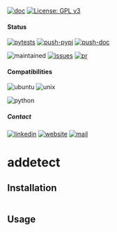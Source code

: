 [![doc](https://img.shields.io/badge/-Documentation-blue)](https://advestis.github.io/addetect)
[![License: GPL v3](https://img.shields.io/badge/License-GPL%20v3-blue.svg)](https://www.gnu.org/licenses/gpl-3.0)

#### Status
[![pytests](https://github.com/Advestis/addetect/actions/workflows/pull-request.yml/badge.svg)](https://github.com/Advestis/addetect/actions/workflows/pull-request.yml)
[![push-pypi](https://github.com/Advestis/addetect/actions/workflows/push-pypi.yml/badge.svg)](https://github.com/Advestis/addetect/actions/workflows/push-pypi.yml)
[![push-doc](https://github.com/Advestis/addetect/actions/workflows/push-doc.yml/badge.svg)](https://github.com/Advestis/addetect/actions/workflows/push-doc.yml)

![maintained](https://img.shields.io/badge/Maintained%3F-yes-green.svg)
[![issues](https://img.shields.io/github/issues/Advestis/addetect.svg)](https://github.com/Advestis/addetect/issues)
[![pr](https://img.shields.io/github/issues-pr/Advestis/addetect.svg)](https://github.com/Advestis/addetect/pulls)


#### Compatibilities
![ubuntu](https://img.shields.io/badge/Ubuntu-supported--tested-success)
![unix](https://img.shields.io/badge/Other%20Unix-supported--untested-yellow)

![python](https://img.shields.io/pypi/pyversions/addetect)


##### Contact
[![linkedin](https://img.shields.io/badge/LinkedIn-Advestis-blue)](https://www.linkedin.com/company/advestis/)
[![website](https://img.shields.io/badge/website-Advestis.com-blue)](https://www.advestis.com/)
[![mail](https://img.shields.io/badge/mail-maintainers-blue)](mailto:pythondev@advestis.com)

# addetect


## Installation

```

```

## Usage

```python

```